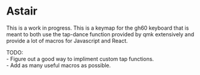 # Astair


This is a work in progress.  This is a keymap for the gh60 keyboard that is meant to both use the tap-dance function provided by qmk extensively and provide a lot of 
macros for Javascript and React.


TODO:  
	- Figure out a good way to impliment custom tap functions.    
  	- Add as many useful macros as possible.